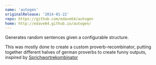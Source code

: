 ```yaml
---
name: 'autogen'
originalRelease: '2014-01-22'
repo: https://github.com/edave64/autogen
home: http://edave64.github.io/autogen/
---
```


Generates random sentences given a configurable structure.

This was mostly done to create a custom proverb-recombinator, putting together different halves of
german proverbs to create funny outputs, inspired by
[Sprichwortrekombinator](https://sprichwortrekombinator.de/)
